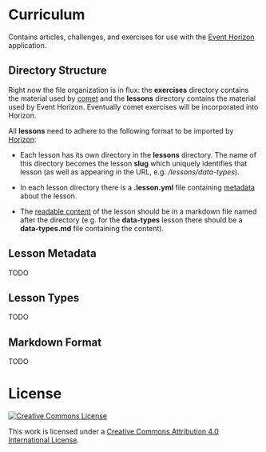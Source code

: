 # Curriculum

Contains articles, challenges, and exercises for use with the [Event Horizon][event-horizon] application.

## Directory Structure

Right now the file organization is in flux: the **exercises** directory contains the material used by [comet][comet] and the **lessons** directory contains the material used by Event Horizon. Eventually comet exercises will be incorporated into Horizon.

All **lessons** need to adhere to the following format to be imported by [Horizon][horizon-importer]:

* Each lesson has its own directory in the **lessons** directory. The name of this directory becomes the lesson **slug** which uniquely identifies that lesson (as well as appearing in the URL, e.g. */lessons/data-types*).

* In each lesson directory there is a **.lesson.yml** file containing [metadata](#user-content-lesson-metadata) about the lesson.

* The [readable content](#user-content-markdown-format) of the lesson should be in a markdown file named after the directory (e.g. for the **data-types** lesson there should be a **data-types.md** file containing the content).

## Lesson Metadata

TODO

## Lesson Types

TODO

## Markdown Format

TODO

# License

<a rel="license" href="http://creativecommons.org/licenses/by/4.0/"><img alt="Creative Commons License" style="border-width:0" src="https://i.creativecommons.org/l/by/4.0/88x31.png"></a>

This work is licensed under a [Creative Commons Attribution 4.0 International License](http://creativecommons.org/licenses/by/4.0/).

[event-horizon]: https://github.com/LaunchAcademy/event_horizon
[comet]: https://github.com/LaunchAcademy/comet
[horizon-importer]: https://github.com/LaunchAcademy/event_horizon/blob/master/lib/tasks/import_lessons.rake
